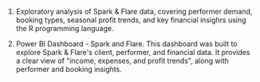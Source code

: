 1. Exploratory analysis of Spark & Flare data, covering performer demand, booking types, seasonal profit trends, and key financial insighrs using the R programming language.


2. Power BI Dashboard - Spark and Flare.
This dashboard was built to explore Spark & Flare's client, performer, and financial data. It provides a clear view of "income, expenses, and profit trends", along with performer and booking insights. 
